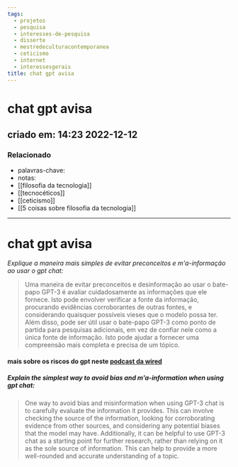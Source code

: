 ```yaml
---
tags:
  - projetos
  - pesquisa
  - interesses-de-pesquisa
  - disserte
  - mestredeculturacontemporanea
  - ceticismo
  - internet
  - interessesgerais
title: chat gpt avisa
---
```


# chat gpt avisa

## criado em: 14:23 2022-12-12

### Relacionado

- palavras-chave: 
- notas: 
- [[filosofia da tecnologia]]
- [[tecnocéticos]]
- [[ceticismo]]
- [[5 coisas sobre filosofia da tecnologia]]
---

# chat gpt avisa

*Explique a maneira mais simples de evitar preconceitos e m'a-informação ao usar o gpt chat:*

>Uma maneira de evitar preconceitos e desinformação ao usar o bate-papo GPT-3 é avaliar cuidadosamente as informações que ele fornece. Isto pode envolver verificar a fonte da informação, procurando evidências corroborantes de outras fontes, e considerando quaisquer possíveis vieses que o modelo possa ter. Além disso, pode ser útil usar o bate-papo GPT-3 como ponto de partida para pesquisas adicionais, em vez de confiar nele como a única fonte de informação. Isto pode ajudar a fornecer uma compreensão mais completa e precisa de um tópico.

#### mais sobre os riscos do gpt neste [podcast da wired](https://podcasts.google.com/feed/aHR0cHM6Ly93d3cud2lyZWQuY29tL2ZlZWQvcG9kY2FzdC9nYWRnZXQtbGFi/episode/MDIxOWJlOGUtZWQzOS0xMWVjLWE2ZDQtZWY4ZGVlZDIwMGY3?hl=pt-BR&ved=2ahUKEwifos7NgYH8AhVwppUCHenTBYYQieUEegQIExAI&ep=6)

##### Explain the simplest way to avoid bias and m'a-information when using gpt chat:

>One way to avoid bias and misinformation when using GPT-3 chat is to carefully evaluate the information it provides. This can involve checking the source of the information, looking for corroborating evidence from other sources, and considering any potential biases that the model may have. Additionally, it can be helpful to use GPT-3 chat as a starting point for further research, rather than relying on it as the sole source of information. This can help to provide a more well-rounded and accurate understanding of a topic.
